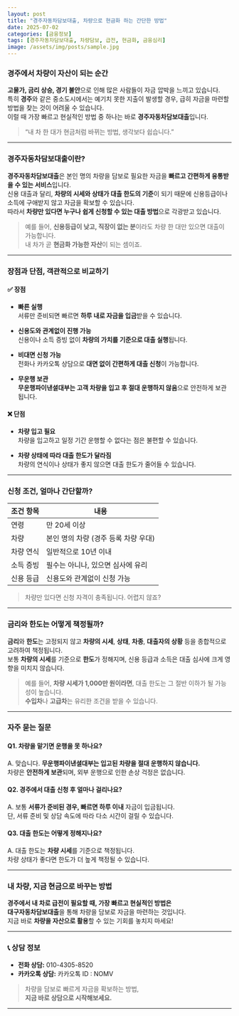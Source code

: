 ```yaml
---
layout: post
title: "경주자동차담보대출, 차량으로 현금화 하는 간단한 방법"
date: 2025-07-02
categories: [금융정보]
tags: [경주자동차담보대출, 차량담보, 급전, 현금화, 금융심리]
image: /assets/img/posts/sample.jpg
---
```


### 경주에서 차량이 자산이 되는 순간

**고물가, 금리 상승, 경기 불안**으로 인해 많은 사람들이 자금 압박을 느끼고 있습니다.  
특히 **경주**와 같은 중소도시에서는 예기치 못한 지출이 발생할 경우, 급히 자금을 마련할 방법을 찾는 것이 어려울 수 있습니다.  
이럴 때 가장 빠르고 현실적인 방법 중 하나는 바로 **경주자동차담보대출**입니다.

> “내 차 한 대가 현금처럼 바뀌는 방법, 생각보다 쉽습니다.”

---

### 경주자동차담보대출이란?

**경주자동차담보대출**은 본인 명의 차량을 담보로 필요한 자금을 **빠르고 간편하게 융통받을 수 있는 서비스**입니다.  
신용 대출과 달리, **차량의 시세와 상태가 대출 한도의 기준**이 되기 때문에 신용등급이나 소득에 구애받지 않고 자금을 확보할 수 있습니다.  
따라서 **차량만 있다면 누구나 쉽게 신청할 수 있는 대출 방법**으로 각광받고 있습니다.

> 예를 들어, **신용등급이 낮고, 직장이 없는 분**이라도 차량 한 대만 있으면 대출이 가능합니다.  
> 내 차가 곧 **현금화 가능한 자산**이 되는 셈이죠.

---

### 장점과 단점, 객관적으로 비교하기

#### ✅ 장점

- **빠른 실행**  
  서류만 준비되면 빠르면 **하루 내로 자금을 입금**받을 수 있습니다.

- **신용도와 관계없이 진행 가능**  
  신용이나 소득 증빙 없이 **차량의 가치를 기준으로 대출 실행**됩니다.

- **비대면 신청 가능**  
  전화나 카카오톡 상담으로 **대면 없이 간편하게 대출 신청**이 가능합니다.

- **무운행 보관**  
  **무운행파이낸셜대부는 고객 차량을 입고 후 절대 운행하지 않음**으로 안전하게 보관됩니다.

#### ❌ 단점

- **차량 입고 필요**  
  차량을 입고하고 일정 기간 운행할 수 없다는 점은 불편할 수 있습니다.

- **차량 상태에 따라 대출 한도가 달라짐**  
  차량의 연식이나 상태가 좋지 않으면 대출 한도가 줄어들 수 있습니다.

---

### 신청 조건, 얼마나 간단할까?

| 조건 항목   | 내용 |
|-------------|------|
| 연령         | 만 20세 이상 |
| 차량         | 본인 명의 차량 (경주 등록 차량 우대) |
| 차량 연식    | 일반적으로 10년 이내 |
| 소득 증빙    | 필수는 아니나, 있으면 심사에 유리 |
| 신용 등급    | 신용도와 관계없이 신청 가능 |

> 차량만 있다면 신청 자격이 충족됩니다. 어렵지 않죠?

---

### 금리와 한도는 어떻게 책정될까?

**금리**와 **한도**는 고정되지 않고 **차량의 시세**, **상태**, **차종**, **대출자의 상황** 등을 종합적으로 고려하여 책정됩니다.  
보통 **차량의 시세**를 기준으로 **한도**가 정해지며, 신용 등급과 소득은 대출 심사에 크게 영향을 미치지 않습니다.

> 예를 들어, **차량 시세가 1,000만 원이라면**, 대출 한도는 그 절반 이하가 될 가능성이 높습니다.  
> **수입차**나 **고급차**는 유리한 조건을 받을 수 있습니다.

---

### 자주 묻는 질문

#### Q1. 차량을 맡기면 운행을 못 하나요?

A. 맞습니다. **무운행파이낸셜대부는 입고된 차량을 절대 운행하지 않습니다.**  
차량은 **안전하게 보관**되며, 외부 운행으로 인한 손상 걱정은 없습니다.

#### Q2. 경주에서 대출 신청 후 얼마나 걸리나요?

A. 보통 **서류가 준비된 경우, 빠르면 하루 이내** 자금이 입금됩니다.  
단, 서류 준비 및 상담 속도에 따라 다소 시간이 걸릴 수 있습니다.

#### Q3. 대출 한도는 어떻게 정해지나요?

A. 대출 한도는 **차량 시세**를 기준으로 책정됩니다.  
차량 상태가 좋다면 한도가 더 높게 책정될 수 있습니다.

---

### 내 차량, 지금 현금으로 바꾸는 방법

**경주에서 내 차로 급전이 필요할 때, 가장 빠르고 현실적인 방법은**  
**대구자동차담보대출**을 통해 차량을 담보로 자금을 마련하는 것입니다.  
지금 바로 **차량을 자산으로 활용**할 수 있는 기회를 놓치지 마세요!

---

### 📞 상담 정보

- **전화 상담:** 010-4305-8520  
- **카카오톡 상담:** 카카오톡 ID : NOMV

> 차량을 담보로 빠르게 자금을 확보하는 방법,  
> **지금 바로 상담으로 시작해보세요.**

---
